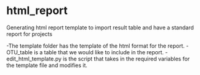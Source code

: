 # html_report
Generating html report template to import result table and have a standard report for projects

-The template folder has the template of the html format for the report.
-OTU_table is a table that we would like to include in the report.
-edit_html_template.py is the script that takes in the required variables for the template file and modifies it.
